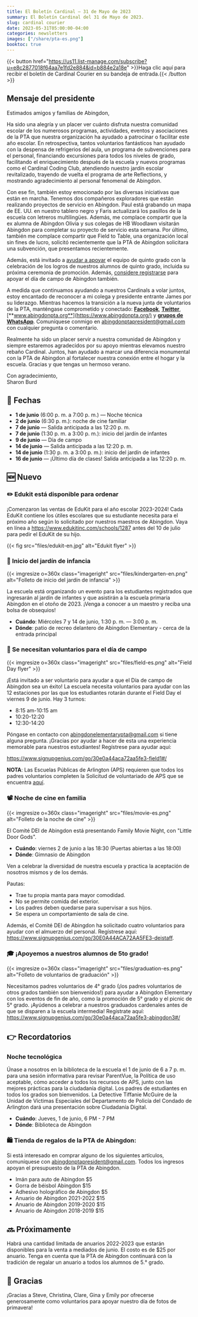 ```yaml
---
title: El Boletín Cardinal — 31 de Mayo de 2023
summary: El Boletín Cardinal del 31 de Mayo de 2023.
slug: cardinal courier
date: 2023-05-31T05:00:00-04:00
categories: newsletters
images: ["/share/pta-es.png"]
booktoc: true
---
```


{{< button href="https://us11.list-manage.com/subscribe?u=e8c2877018f64aa7e1fd2e884&id=b884e2a18e" >}}Haga clic aquí para recibir el boletín de Cardinal Courier en su bandeja de entrada.{{< /button >}}

## Mensaje del presidente

Estimados amigos y familias de Abingdon,

Ha sido una alegría y un placer ver cuánto disfruta nuestra comunidad escolar de los numerosos programas, actividades, eventos y asociaciones de la PTA que nuestra organización ha ayudado a patrocinar o facilitar este año escolar. En retrospectiva, tantos voluntarios fantásticos han ayudado con la despensa de refrigerios del aula, un programa de subvenciones para el personal, financiando excursiones para todos los niveles de grado, facilitando el enriquecimiento después de la escuela y nuevos programas como el Cardinal Coding Club, atendiendo nuestro jardín escolar revitalizado, trayendo de vuelta el programa de arte Reflections, y mostrando agradecimiento al personal fenomenal de Abingdon.

Con ese fin, también estoy emocionado por las diversas iniciativas que están en marcha. Tenemos dos compañeros exploradores que están realizando proyectos de servicio en Abingdon. Paul está grabando un mapa de EE. UU. en nuestro tablero negro y Faris actualizará los pasillos de la escuela con letreros multilingües. Además, me complace compartir que la ex alumna de Abingdon Olivia y sus colegas de HB Woodlawn visitarán Abingdon para completar su proyecto de servicio esta semana. Por último, también me complace compartir que Field to Table, una organización local sin fines de lucro, solicitó recientemente que la PTA de Abingdon solicitara una subvención, que presentamos recientemente.

Además, está invitado a [ayudar a apoyar](https://www.signupgenius.com/go/30e0a44aca72aa5fe3-abingdon3#/) el equipo de quinto grado con la celebración de los logros de nuestros alumnos de quinto grado, incluida su próxima ceremonia de promoción. Además, [considere registrarse](https://www.signupgenius.com/go/30e0a44aca72aa5fe3-field1#/) para apoyar el día de campo de Abingdon también.

A medida que continuamos ayudando a nuestros Cardinals a volar juntos, estoy encantado de reconocer a mi colega y presidente entrante James por su liderazgo. Mientras hacemos la transición a la nueva junta de voluntarios de la PTA, manténgase comprometido y conectado: [**Facebook**](https://www.facebook.com/AbingdonElementaryPTA), [**Twitter**](https://twitter.com/AbingdonPTA), [**www.abingdonpta.org**](https://www.abingdonpta.org/) y [**grupos de WhatsApp**](https://www.abingdonpta.org/whatsapp/). Comuníquese conmigo en abingdonptapresident@gmail.com con cualquier pregunta o comentario.

Realmente ha sido un placer servir a nuestra comunidad de Abingdon y siempre estaremos agradecidos por su apoyo mientras elevamos nuestro rebaño Cardinal. Juntos, han ayudado a marcar una diferencia monumental con la PTA de Abingdon al fortalecer nuestra conexión entre el hogar y la escuela. Gracias y que tengas un hermoso verano.

Con agradecimiento,  
Sharon Burd

## 📅 Fechas

- **1 de junio** (6:00 p. m. a 7:00 p. m.) — Noche técnica
- **2 de junio** (6:30 p. m.): noche de cine familiar
- **7 de junio** — Salida anticipada a las 12:20 p. m.
- **7 de junio** (1:30 p. m. a 3:00 p. m.): inicio del jardín de infantes
- **9 de junio** — Día de campo
- **14 de junio** — Salida anticipada a las 12:20 p. m.
- **14 de junio** (1:30 p. m. a 3:00 p. m.): inicio del jardín de infantes
- **16 de junio** — ¡Último día de clases! Salida anticipada a las 12:20 p. m.

## 🆕 Nuevo

### ✏️ Edukit está disponible para ordenar

¡Comenzaron las ventas de EduKit para el año escolar 2023-2024! Cada EduKit contiene los útiles escolares que su estudiante necesita para el próximo año según lo solicitado por nuestros maestros de Abingdon. Vaya en línea a https://www.edukitinc.com/schools/1287 antes del 10 de julio para pedir el EduKit de su hijo.

{{< fig src="files/edukit-en.jpg" alt="Edukit flyer" >}}

### 👋 Inicio del jardín de infancia

{{< imgresize o=360x class="imageright" src="files/kindergarten-en.png" alt="Folleto de inicio del jardín de infancia" >}}

La escuela está organizando un evento para los estudiantes registrados que ingresarán al jardín de infantes y que asistirán a la escuela primaria Abingdon en el otoño de 2023. ¡Venga a conocer a un maestro y reciba una bolsa de obsequios!

- **Cuándo**: Miércoles 7 y 14 de junio, 1:30 p. m. — 3:00 p. m.
- **Dónde**: patio de recreo delantero de Abingdon Elementary - cerca de la entrada principal

<p style="clear:right;"></p>

### 🏃 Se necesitan voluntarios para el día de campo

{{< imgresize o=360x class="imageright" src="files/field-es.png" alt="Field Day flyer" >}}

¡Está invitado a ser voluntario para ayudar a que el Día de campo de Abingdon sea un éxito! La escuela necesita voluntarios para ayudar con las 12 estaciones por las que los estudiantes rotarán durante el Field Day el viernes 9 de junio. Hay 3 turnos:

- 8:15 am-10:15 am
- 10:20-12:20
- 12:30-14:20

Póngase en contacto con abingdonelementarypta@gmail.com si tiene alguna pregunta. ¡Gracias por ayudar a hacer de esta una experiencia memorable para nuestros estudiantes! Regístrese para ayudar aquí:

https://www.signupgenius.com/go/30e0a44aca72aa5fe3-field1#/

**NOTA**: Las Escuelas Públicas de Arlington (APS) requieren que todos los padres voluntarios completen la Solicitud de voluntariado de APS que se encuentra [aquí](https://abingdon.apsva.us/families/volunteer/).

<p style="clear:right;"></p>

### 📽️ Noche de cine en familia

{{< imgresize o=360x class="imageright" src="files/movie-es.png" alt="Folleto de la noche de cine" >}}

El Comité DEI de Abingdon está presentando Family Movie Night, con "Little Door Gods".

- **Cuándo**: viernes 2 de junio a las 18:30 (Puertas abiertas a las 18:00)
- **Dónde**: Gimnasio de Abingdon

Ven a celebrar la diversidad de nuestra escuela y practica la aceptación de nosotros mismos y de los demás.

Pautas:
- Trae tu propia manta para mayor comodidad.
- No se permite comida del exterior.
- Los padres deben quedarse para supervisar a sus hijos.
- Se espera un comportamiento de sala de cine.

Además, el Comité DEI de Abingdon ha solicitado cuatro voluntarios para ayudar con el almuerzo del personal. Regístrese aquí: https://www.signupgenius.com/go/30E0A44ACA72AA5FE3-deistaff.

<p style="clear:right;"></p>

### 🎓 ¡Apoyemos a nuestros alumnos de 5to grado!

{{< imgresize o=360x class="imageright" src="files/graduation-es.png" alt="Folleto de voluntarios de graduación" >}}

Necesitamos padres voluntarios de 4° grado (¡los padres voluntarios de otros grados también son bienvenidos!) para ayudar a Abingdon Elementary con los eventos de fin de año, como la promoción de 5° grado y el picnic de 5° grado. ¡Ayúdenos a celebrar a nuestros graduados cardenales antes de que se disparen a la escuela intermedia! Regístrate aquí: https://www.signupgenius.com/go/30e0a44aca72aa5fe3-abingdon3#/

<p style="clear:right;"></p>

## 👉 Recordatorios

### Noche tecnológica

Únase a nosotros en la biblioteca de la escuela el 1 de junio de 6 a 7 p. m. para una sesión informativa para revisar ParentVue, la Política de uso aceptable, cómo acceder a todos los recursos de APS, junto con las mejores prácticas para la ciudadanía digital. Los padres de estudiantes en todos los grados son bienvenidos. La Detective Tiffanie McGuire de la Unidad de Víctimas Especiales del Departamento de Policía del Condado de Arlington dará una presentación sobre Ciudadanía Digital.

- **Cuándo**: Jueves, 1 de junio, 6 PM - 7 PM
- **Dónde**: Biblioteca de Abingdon

### 🛍️ Tienda de regalos de la PTA de Abingdon:
Si está interesado en comprar alguno de los siguientes artículos, comuníquese con abingdonptapresident@gmail.com. Todos los ingresos apoyan el presupuesto de la PTA de Abingdon.

- Imán para auto de Abingdon $5
- Gorra de béisbol Abingdon $15
- Adhesivo holográfico de Abingdon $5
- Anuario de Abingdon 2021-2022 $15
- Anuario de Abingdon 2019-2020 $15
- Anuario de Abingdon 2018-2019 $15

## 🔜 Próximamente
Habrá una cantidad limitada de anuarios 2022-2023 que estarán disponibles para la venta a mediados de junio. El costo es de $25 por anuario. Tenga en cuenta que la PTA de Abingdon continuará con la tradición de regalar un anuario a todos los alumnos de 5.° grado.

## 🙏 Gracias
¡Gracias a Steve, Christina, Clare, Gina y Emily por ofrecerse generosamente como voluntarios para apoyar nuestro día de fotos de primavera!